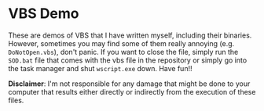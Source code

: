 # VBS Demo

These are demos of VBS that I have written myself, including their binaries.
However, sometimes you may find some of them really annoying (e.g. ```DoNotOpen.vbs```), don't panic.
If you want to close the file, simply run the ```SOD.bat``` file that comes with the vbs file in the repository or simply go into the task manager and shut ```wscript.exe``` down.
Have fun!!  

**Disclaimer**: I'm not responsible for any damage that might be done to your computer that results either directly or indirectly from the execution of these files.
